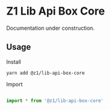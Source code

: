 # Z1 Lib Api Box Core

Documentation under construction.

## Usage

Install

```
yarn add @z1/lib-api-box-core
```

Import

```JavaScript

import * from '@z1/lib-api-box-core'

```
